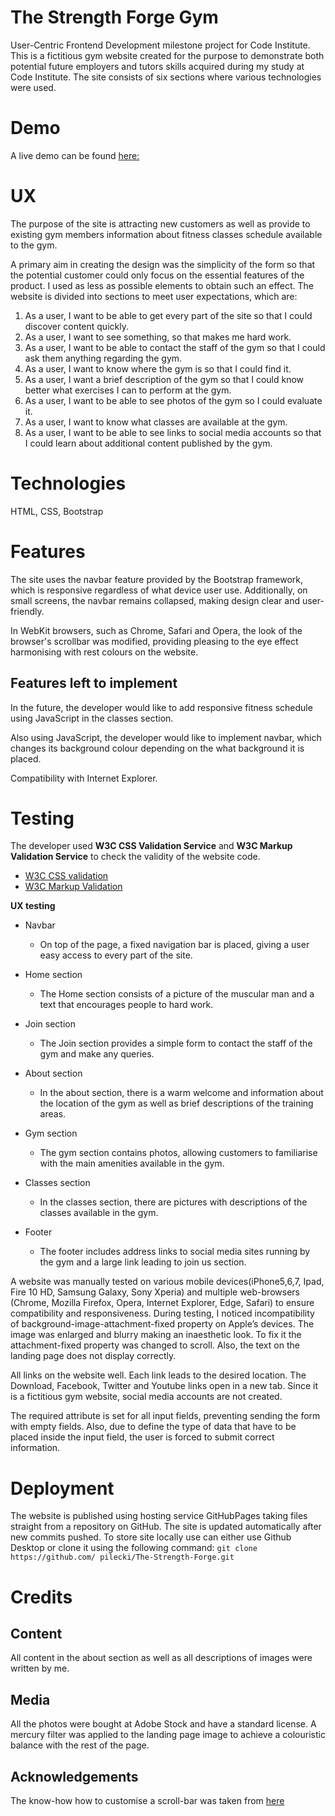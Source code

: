 # The Strength Forge Gym

User-Centric Frontend Development milestone project for Code Institute.
This is a fictitious gym website created for the purpose to demonstrate both potential future employers and tutors skills acquired during my study at Code Institute. The site consists of six sections where various technologies were used.

# Demo
A live demo can be found [here:](https://pilecki.github.io/The-Strength-Forge)

# UX

The purpose of the site is attracting new customers as well as provide to existing gym members information about fitness classes schedule available to the gym. 

A primary aim in creating the design was the simplicity of the form so that the potential customer could only focus on the essential features of the product. I used as less as possible elements to obtain such an effect.
The website is divided into sections to meet user expectations, which are: 
1. As a user, I want to be able to get every part of the site so that I could discover content quickly.
2. As a user, I want to see something, so that makes me hard work.
3. As a user, I want to be able to contact the staff of the gym so that I could ask them anything regarding the gym.
4. As a user, I want to know where the gym is so that I could find it.
5. As a user, I want a brief description of the gym so that I could know better what exercises I can to perform at the gym.
6. As a user, I want to be able to see photos of the gym so I could evaluate it.
7. As a user, I want to know what classes are available at the gym.
8. As a user, I want to be able to see links to social media accounts so that I could learn about additional content published by the gym.

# Technologies
HTML, CSS, Bootstrap

# Features

The site uses the navbar feature provided by the Bootstrap framework, which is responsive regardless of what device user use. Additionally, on small screens, the navbar remains collapsed, making design clear and user-friendly.

In WebKit browsers, such as Chrome, Safari and Opera, the look of the browser's scrollbar was modified, providing pleasing to the eye effect harmonising with rest colours on the website.

## Features left to implement

In the future, the developer would like to add responsive fitness schedule using JavaScript in the classes section.

Also using JavaScript, the developer would like to implement navbar, which changes its background colour depending on the what background it is placed.

Compatibility with Internet Explorer.

# Testing

The developer used **W3C CSS Validation Service** and **W3C  Markup Validation Service** to check the validity of the website code.

- [W3C CSS validation](https://jigsaw.w3.org/css-validator/)
- [W3C Markup Validation]( https://validator.w3.org/)

**UX testing**

- Navbar
    - On top of the page, a fixed navigation bar is placed, giving a user easy access to every part of the site.

- Home section
    - The Home section consists of a picture of the muscular man and a text that encourages people to hard work.

- Join section
    - The Join section provides a simple form to contact the staff of the gym and make any queries.

- About section
    - In the about section, there is a warm welcome and information about the location of the gym as well as brief descriptions of the training areas.

- Gym section
    - The gym section contains photos, allowing customers to familiarise with the main amenities available in the gym.

- Classes section
    - In the classes section, there are pictures with descriptions of the classes available in the gym.

- Footer
    - The footer includes address links to social media sites running by the gym and a large link leading to join us section.

A website was manually tested on various mobile devices(iPhone5,6,7, Ipad, Fire 10 HD, Samsung Galaxy, Sony Xperia) and multiple web-browsers (Chrome, Mozilla Firefox, Opera, Internet Explorer, Edge, Safari) to ensure compatibility and responsiveness.
During testing, I noticed incompatibility of background-image-attachment-fixed property on Apple’s devices. The image was enlarged and blurry making an inaesthetic look. To fix it the attachment-fixed property was changed to scroll.
Also, the text on the landing page does not display correctly.

All links on the website well. Each link leads to the desired location. The Download, Facebook, Twitter and Youtube links open in a new tab.  Since it is a fictitious gym website, social media accounts are not created.

The required attribute is set for all input fields, preventing sending the form with empty fields. Also, due to define the type of data that have to be placed inside the input field, the user is forced to submit correct information.

# Deployment

The website is published using hosting service GitHubPages taking files straight from a repository on GitHub. The site is updated automatically after new commits pushed.
To store site locally use can either use Github Desktop or clone it using the following command:
`git clone https://github.com/ pilecki/The-Strength-Forge.git`

# Credits

## Content

All content in the about section as well as all descriptions of images were written by me.

## Media

All the photos were bought at Adobe Stock and have a standard license. A mercury filter was applied to the landing page image to achieve a colouristic balance with the rest of the page.

## Acknowledgements

The know-how how to customise a scroll-bar was taken from [here](https://www.w3schools.com/howto/howto_css_custom_scrollbar.asp)
